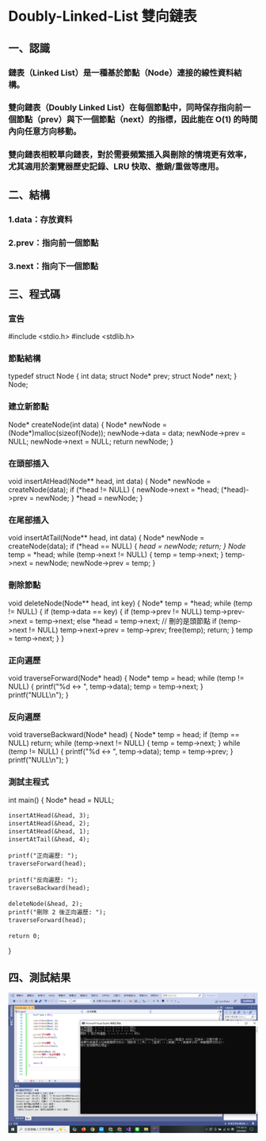 # Doubly-Linked-List 雙向鏈表

## 一、認識
### 鏈表（Linked List）是一種基於節點（Node）連接的線性資料結構。
### 雙向鏈表（Doubly Linked List）在每個節點中，同時保存指向前一個節點（prev）與下一個節點（next）的指標，因此能在 O(1) 的時間內向任意方向移動。
### 雙向鏈表相較單向鏈表，對於需要頻繁插入與刪除的情境更有效率，尤其適用於瀏覽器歷史記錄、LRU 快取、撤銷/重做等應用。

## 二、結構

### 1.data：存放資料
### 2.prev：指向前一個節點
### 3.next：指向下一個節點

## 三、程式碼
### 宣告
#include <stdio.h>
#include <stdlib.h>

### 節點結構
typedef struct Node {
    int data;
    struct Node* prev;
    struct Node* next;
} Node;

### 建立新節點
Node* createNode(int data) {
    Node* newNode = (Node*)malloc(sizeof(Node));
    newNode->data = data;
    newNode->prev = NULL;
    newNode->next = NULL;
    return newNode;
}

### 在頭部插入
void insertAtHead(Node** head, int data) {
    Node* newNode = createNode(data);
    if (*head != NULL) {
        newNode->next = *head;
        (*head)->prev = newNode;
    }
    *head = newNode;
}

### 在尾部插入
void insertAtTail(Node** head, int data) {
    Node* newNode = createNode(data);
    if (*head == NULL) {
        *head = newNode;
        return;
    }
    Node* temp = *head;
    while (temp->next != NULL) {
        temp = temp->next;
    }
    temp->next = newNode;
    newNode->prev = temp;
}

### 刪除節點
void deleteNode(Node** head, int key) {
    Node* temp = *head;
    while (temp != NULL) {
        if (temp->data == key) {
            if (temp->prev != NULL)
                temp->prev->next = temp->next;
            else
                *head = temp->next; // 刪的是頭節點
            if (temp->next != NULL)
                temp->next->prev = temp->prev;
            free(temp);
            return;
        }
        temp = temp->next;
    }
}

### 正向遍歷
void traverseForward(Node* head) {
    Node* temp = head;
    while (temp != NULL) {
        printf("%d <-> ", temp->data);
        temp = temp->next;
    }
    printf("NULL\n");
}

### 反向遍歷
void traverseBackward(Node* head) {
    Node* temp = head;
    if (temp == NULL) return;
    while (temp->next != NULL) {
        temp = temp->next;
    }
    while (temp != NULL) {
        printf("%d <-> ", temp->data);
        temp = temp->prev;
    }
    printf("NULL\n");
}

### 測試主程式
int main() {
    Node* head = NULL;

    insertAtHead(&head, 3);
    insertAtHead(&head, 2);
    insertAtHead(&head, 1);
    insertAtTail(&head, 4);

    printf("正向遍歷: ");
    traverseForward(head);

    printf("反向遍歷: ");
    traverseBackward(head);

    deleteNode(&head, 2);
    printf("刪除 2 後正向遍歷: ");
    traverseForward(head);

    return 0;
}

## 四、測試結果

![image](https://github.com/05ki19lj/Doubly-Linked-List/blob/main/T.png)

